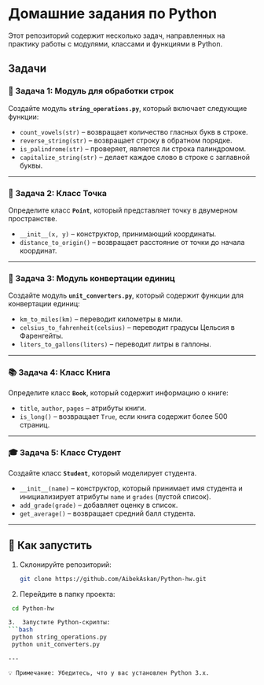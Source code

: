 # Домашние задания по Python

Этот репозиторий содержит несколько задач, направленных на практику работы с модулями, классами и функциями в Python.

## Задачи

### 📝 Задача 1: Модуль для обработки строк  
Создайте модуль **`string_operations.py`**, который включает следующие функции:  
- `count_vowels(str)` – возвращает количество гласных букв в строке.  
- `reverse_string(str)` – возвращает строку в обратном порядке.  
- `is_palindrome(str)` – проверяет, является ли строка палиндромом.  
- `capitalize_string(str)` – делает каждое слово в строке с заглавной буквы.  

---

### 📍 Задача 2: Класс Точка  
Определите класс **`Point`**, который представляет точку в двумерном пространстве.  
- `__init__(x, y)` – конструктор, принимающий координаты.  
- `distance_to_origin()` – возвращает расстояние от точки до начала координат.  

---

### 🔄 Задача 3: Модуль конвертации единиц  
Создайте модуль **`unit_converters.py`**, который содержит функции для конвертации единиц:  
- `km_to_miles(km)` – переводит километры в мили.  
- `celsius_to_fahrenheit(celsius)` – переводит градусы Цельсия в Фаренгейты.  
- `liters_to_gallons(liters)` – переводит литры в галлоны.  

---

### 📚 Задача 4: Класс Книга  
Определите класс **`Book`**, который содержит информацию о книге:  
- `title`, `author`, `pages` – атрибуты книги.  
- `is_long()` – возвращает `True`, если книга содержит более 500 страниц.  

---

### 🎓 Задача 5: Класс Студент  
Создайте класс **`Student`**, который моделирует студента.  
- `__init__(name)` – конструктор, который принимает имя студента и инициализирует атрибуты `name` и `grades` (пустой список).  
- `add_grade(grade)` – добавляет оценку в список.  
- `get_average()` – возвращает средний балл студента.  

---

## 🚀 Как запустить  
1. Склонируйте репозиторий:  
   ```bash
   git clone https://github.com/AibekAskan/Python-hw.git

2.	Перейдите в папку проекта:
  ```bash
   cd Python-hw

3.	Запустите Python-скрипты:
  ```bash
   python string_operations.py
   python unit_converters.py

---

💡 Примечание: Убедитесь, что у вас установлен Python 3.x.
